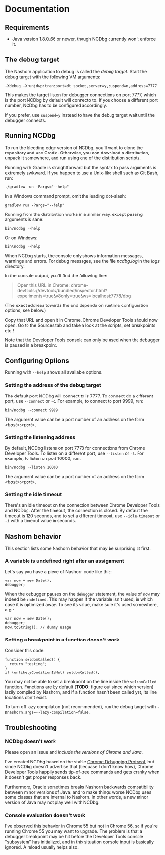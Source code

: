 # Documentation

## Requirements

* Java version 1.8.0_66 or newer, though NCDbg currently won't enforce it.

## The debug target

The Nashorn application to debug is called the _debug target_. Start the debug target with the following VM arguments:

    -Xdebug -Xrunjdwp:transport=dt_socket,server=y,suspend=n,address=7777

This makes the target listen for debugger connections on port 7777, which is the port NCDbg by default will connecto to.
If you choose a different port number, NCDbg has to be configured accordingly.

If you prefer, use `suspend=y` instead to have the debug target wait until the debugger connects.

## Running NCDbg

To run the bleeding edge version of NCDbg, you'll want to clone the repository and use Gradle. Otherwise, you can
download a distribution, unpack it somewhere, and run using one of the distribution scripts.

Running with Gradle is straightforward but the syntax to pass arguments is extremely awkward. If you happen to use a
Unix-like shell such as Git Bash, run:

    ./gradlew run -Pargs="--help"
    
In a Windows command prompt, omit the leading dot-slash:

    gradlew run -Pargs="--help"
    
Running from the distribution works in a similar way, except passing arguments is sane:

    bin/ncdbg --help
    
Or on Windows:

    bin\ncdbg --help

When NCDbg starts, the console only shows information messages, warnings and errors. For debug messages, see the 
file _ncdbg.log_ in the _logs_ directory.

In the console output, you'll find the following line:

> Open this URL in Chrome: chrome-devtools://devtools/bundled/inspector.html?experiments=true&v8only=true&ws=localhost:7778/dbg

(The exact address towards the end depends on runtime configuration options, see below.)

Copy that URL and open it in Chrome. Chrome Developer Tools should now open. Go to the Sources tab and
take a look at the scripts, set breakpoints etc.!

Note that the Developer Tools console can only be used when the debugger is paused in a breakpoint.

## Configuring Options

Running with `--help` shows all available options.

### Setting the address of the debug target
    
The default port NCDbg will connect to is 7777. To connect do a different port, use `--connect` or `-c`.
For example, to connect to port 9999, run:

    bin/ncdbg --connect 9999

The argument value can be a port number of an address on the form _&lt;host>:&lt;port>_.
    
### Setting the listening address

By default, NCDbg listens on port 7778 for connections from Chrome Developer Tools. To listen on a different port, use
`--listen` or `-l`. For example, to listen on port 10000, run:

    bin/ncdbg --listen 10000

The argument value can be a port number of an address on the form _&lt;host>:&lt;port>_.

### Setting the idle timeout

There's an idle timeout on the connection between Chrome Developer Tools and NCDbg. After the timeout, the connection is
closed. By default the timeout is 120 seconds, and to set a different timeout, use `--idle-timeout` or `-i` with a
timeout value in seconds.

## Nashorn behavior

This section lists some Nashorn behavior that may be surprising at first.

### A variable is undefined right after an assignment

Let's say you have a piece of Nashorn code like this:

    var now = new Date();
    debugger;

When the debugger pauses on the `debugger` statement, the value of `now` may
indeed be `undefined`. This may happen if the variable isn't used, in which case
it is optimized away. To see its value, make sure it's used somewhere, e.g.:

    var now = new Date();
    debugger;
    now.toString(); // dummy usage

### Setting a breakpoint in a function doesn't work

Consider this code:

    function seldomCalled() {
      return "testing";
    }
    if (unlikelyConditionIsMet) seldomCalled();

You may not be able to set a breakpoint on the line inside the `seldomCalled`
function. Functions are by default (__TODO__: figure out since which version) lazily 
compiled by Nashorn, and if a function hasn't been called yet, its line locations
don't exist.

To turn off lazy compilation (not recommended), run the debug target with
`-Dnashorn.args=--lazy-compilation=false`.

## Troubleshooting

### NCDbg doesn't work

Please open an issue and _include the versions of Chrome and Java_.

I've created NCDbg based on the stable
[Chrome Debugging Protocol](https://chromedevtools.github.io/debugger-protocol-viewer/1-2/), but since
NCDbg doesn't advertise that (becuase I don't know how), Chrome Developer Tools happily sends tip-of-tree
commands and gets cranky when it doesn't get proper responses back.

Furthermore, Oracle sometimes breaks Nashorn backwards compatibility between minor versions of Java, and
to make things worse NCDbg uses some classes that are internal to Nashorn. In other words, a new minor version
of Java may not play well with NCDbg.

### Console evaluation doesn't work

I've observed this behavior in Chrome 55 but not in Chrome 56, so if you're running Chrome 55 you
may want to upgrade. The problem is that a debugger breakpoint may be hit before the Developer Tools console 
"subsystem" has initialized, and in this situation console input is basically ignored. A reload usually
helps also.

